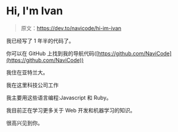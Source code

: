 # Hi, I'm Ivan

> 原文：<https://dev.to/navicode/hi-im-ivan>

我已经写了 1 年半的代码了。

你可以在 GitHub 上找到我的导航代码([https://github.com/NaviCode](https://github.com/NaviCode))

我住在亚特兰大。

我在这里科技公司工作

我主要用这些语言编程:Javascript 和 Ruby。

我目前正在学习更多关于 Web 开发和机器学习的知识。

很高兴见到你。